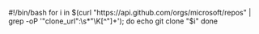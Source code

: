 #!/bin/bash
for i in $(curl "https://api.github.com/orgs/microsoft/repos" | grep -oP '"clone_url":\s*"\K[^"]+'); do
  echo git clone "$i"
done




